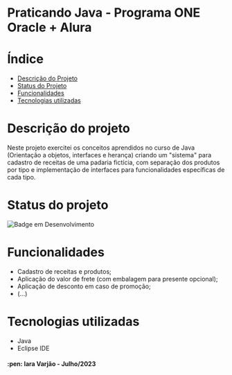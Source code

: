 # Praticando Java - Programa ONE Oracle + Alura


# Índice 

* [Descrição do Projeto](#descrição-do-projeto)
* [Status do Projeto](#status-do-projeto)
* [Funcionalidades](#funcionalidades)
* [Tecnologias utilizadas](#tecnologias-utilizadas)

# Descrição do projeto

Neste projeto exercitei os conceitos aprendidos no curso de Java (Orientação a objetos, interfaces e herança) criando um "sistema" para cadastro de receitas de uma padaria fictícia, com separação dos produtos por tipo e implementação de interfaces para funcionalidades específicas de cada tipo.

# Status do projeto

![Badge em Desenvolvimento](http://img.shields.io/static/v1?label=STATUS&message=EM%20DESENVOLVIMENTO&color=GREEN&style=for-the-badge)

# Funcionalidades

- Cadastro de receitas e produtos;
- Aplicação do valor de frete (com embalagem para presente opcional);
- Aplicação de desconto em caso de promoção;
- (...)

# Tecnologias utilizadas

- Java
- Eclipse IDE


<h4> :pen: Iara Varjão - Julho/2023</h4>

